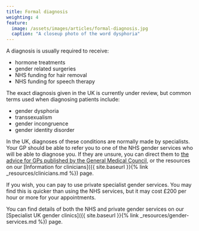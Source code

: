 ```yaml
---
title: Formal diagnosis
weighting: 4
feature:
  image: /assets/images/articles/formal-diagnosis.jpg
  caption: "A closeup photo of the word dysphoria"
---
```


A diagnosis is usually required to receive:

- hormone treatments
- gender related surgeries
- NHS funding for hair removal
- NHS funding for speech therapy

The exact diagnosis given in the UK is currently under review, but common terms used when diagnosing patients include:

- gender dysphoria
- transsexualism
- gender incongruence
- gender identity disorder

In the UK, diagnoses of these conditions are normally made by specialists. Your GP should be able to refer you to one of the NHS gender services who will be able to diagnose you. If they are unsure, you can direct them to [the advice for GPs published by the General Medical Council](https://www.gmc-uk.org/ethical-guidance/ethical-hub/trans-healthcare), or the resources on our [Information for clinicians]({{ site.baseurl }}{% link _resources/clinicians.md %}) page.

If you wish, you can pay to use private specialist gender services. You may find this is quicker than using the NHS services, but it may cost £200 per hour or more for your appointments.

You can find details of both the NHS and private gender services on our [Specialist UK gender clinics]({{ site.baseurl }}{% link _resources/gender-services.md %}) page.